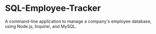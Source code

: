 # SQL-Employee-Tracker
A command-line application to manage a company's employee database, using Node.js, Inquirer, and MySQL. 
